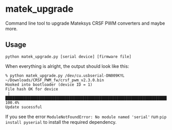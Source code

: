 # matek_upgrade

Command line tool to upgrade Mateksys CRSF PWM converters and maybe more.

## Usage

```
python matek_upgrade.py [serial device] [firmware file]
```

When everything is alright, the output should look like this:
```
% python matek_upgrade.py /dev/cu.usbserial-DN009KYL ~/Downloads/CRSF_PWM_fw/crsf_pwm_v2.3.0.bin
Hooked into bootloader (device ID = 1)
File hash OK for device
 |████████████████████████████████████████████████████████████████████████████████████████████████████| 100.4% 
Update sucessful
```

If you see the error `ModuleNotFoundError: No module named 'serial'` run `pip install pyserial` to install the required dependency.
